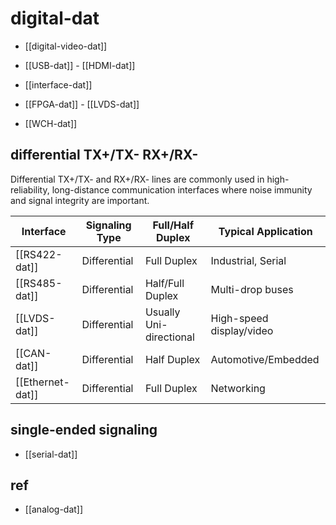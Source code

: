 
# digital-dat

- [[digital-video-dat]]

- [[USB-dat]] - [[HDMI-dat]]

- [[interface-dat]]

- [[FPGA-dat]] - [[LVDS-dat]]


- [[WCH-dat]]


## differential TX+/TX- RX+/RX-

Differential TX+/TX- and RX+/RX- lines are commonly used in high-reliability, long-distance communication interfaces where noise immunity and signal integrity are important.

| Interface        | Signaling Type | Full/Half Duplex        | Typical Application      |
| ---------------- | -------------- | ----------------------- | ------------------------ |
| [[RS422-dat]]    | Differential   | Full Duplex             | Industrial, Serial       |
| [[RS485-dat]]    | Differential   | Half/Full Duplex        | Multi-drop buses         |
| [[LVDS-dat]]     | Differential   | Usually Uni-directional | High-speed display/video |
| [[CAN-dat]]      | Differential   | Half Duplex             | Automotive/Embedded      |
| [[Ethernet-dat]] | Differential   | Full Duplex             | Networking               |

## single-ended signaling

- [[serial-dat]]

## ref 

- [[analog-dat]]
